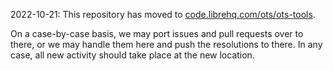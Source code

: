 2022-10-21: This repository has moved to [code.librehq.com/ots/ots-tools](https://code.librehq.com/ots/ots-tools).

On a case-by-case basis, we may port issues and pull requests over to
there, or we may handle them here and push the resolutions to there.
In any case, all new activity should take place at the new location.
